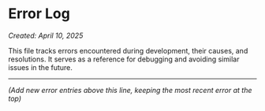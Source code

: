 # Error Log

*Created: April 10, 2025*

This file tracks errors encountered during development, their causes, and resolutions. It serves as a reference for debugging and avoiding similar issues in the future.

---
*(Add new error entries above this line, keeping the most recent error at the top)*
